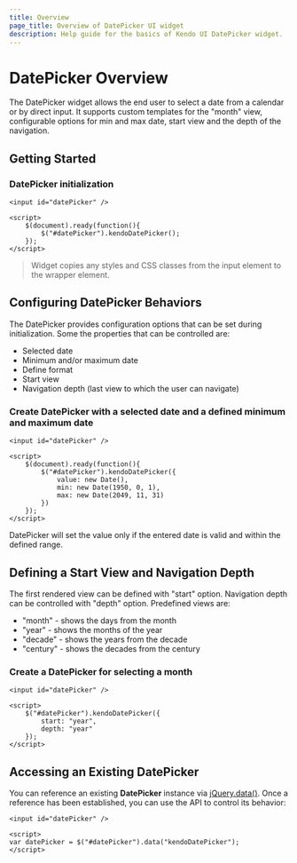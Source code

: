 ```yaml
---
title: Overview
page_title: Overview of DatePicker UI widget
description: Help guide for the basics of Kendo UI DatePicker widget.
---
```


# DatePicker Overview

The DatePicker widget allows the end user to select a date from a
calendar or by direct input. It supports custom templates for the "month"
view, configurable options for min and max date, start view and the
depth of the navigation.


## Getting Started

### DatePicker initialization
    <input id="datePicker" />
    
    <script>
        $(document).ready(function(){
            $("#datePicker").kendoDatePicker();
        });
    </script>

> Widget copies any styles and CSS classes from the input element to the wrapper element.

## Configuring DatePicker Behaviors


The DatePicker provides configuration options that can be set
during initialization. Some the properties that can be controlled are:


*   Selected date
*   Minimum and/or maximum date
*   Define format
*   Start view
*   Navigation depth (last view to which the user can navigate)

### Create DatePicker with a selected date and a defined minimum and maximum date
    <input id="datePicker" />
    
    <script>
        $(document).ready(function(){
            $("#datePicker").kendoDatePicker({
                value: new Date(),
                min: new Date(1950, 0, 1),
                max: new Date(2049, 11, 31)
            })
        });
    </script>

DatePicker will set the value only if the entered date is valid and
within the defined range.

## Defining a Start View and Navigation Depth


The first rendered view can be defined with "start" option.
Navigation depth can be controlled with "depth" option. Predefined
views are:


*   "month" - shows the days from the month
*   "year" - shows the months of the year
*   "decade" - shows the years from the decade
*   "century" - shows the decades from the century

### Create a DatePicker for selecting a month
    <input id="datePicker" />
    
    <script>
        $("#datePicker").kendoDatePicker({
            start: "year",
            depth: "year"
        });
    </script>

## Accessing an Existing DatePicker


You can reference an existing **DatePicker** instance via
[jQuery.data()](http://api.jquery.com/jQuery.data/).
Once a reference has been established, you can use the API to control
its behavior:
    
    <input id="datePicker" />
    
    <script>
    var datePicker = $("#datePicker").data("kendoDatePicker");
    </script>
